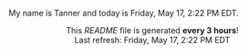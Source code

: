 My name is Tanner and today is Friday, May 17, 2:22 PM EDT.

<p align="center">This <i>README</i> file is generated <b>every 3 hours</b>!</br>Last refresh: Friday, May 17, 2:22 PM EDT<br /></p>

